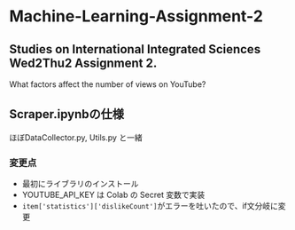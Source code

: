 # Machine-Learning-Assignment-2

## Studies on International Integrated Sciences Wed2Thu2 Assignment 2.

What factors affect the number of views on YouTube?

## Scraper.ipynbの仕様
ほぼDataCollector.py, Utils.py と一緒
### 変更点
- 最初にライブラリのインストール
- YOUTUBE_API_KEY は Colab の Secret 変数で実装
- ```item['statistics']['dislikeCount']```がエラーを吐いたので、if文分岐に変更
